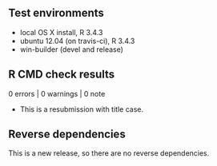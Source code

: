## Test environments
* local OS X install, R 3.4.3
* ubuntu 12.04 (on travis-ci), R 3.4.3
* win-builder (devel and release)

## R CMD check results

0 errors | 0 warnings | 0 note

* This is a resubmission with title case.

## Reverse dependencies

This is a new release, so there are no reverse dependencies.

